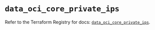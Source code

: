 # `data_oci_core_private_ips`

Refer to the Terraform Registry for docs: [`data_oci_core_private_ips`](https://registry.terraform.io/providers/oracle/oci/7.19.0/docs/data-sources/core_private_ips).
